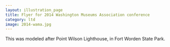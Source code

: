 ```yaml
---
layout: illustration_page
title: Flyer for 2014 Washington Museums Association conference
category: ltd
image: 2014-wama.jpg
---
```

This was modeled after Point Wilson Lighthouse, in Fort Worden State Park. 